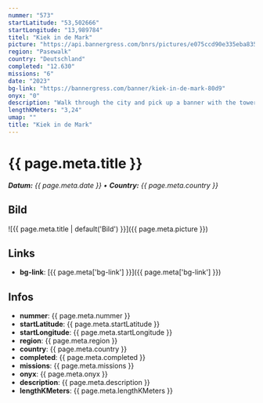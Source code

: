 ```yaml
---
nummer: "573"
startLatitude: "53,502666"
startLongitude: "13,989784"
titel: "Kiek in de Mark"
picture: "https://api.bannergress.com/bnrs/pictures/e075ccd90e335eba835d0a349672f3d1"
region: "Pasewalk"
country: "Deutschland"
completed: "12.630"
missions: "6"
date: "2023"
bg-link: "https://bannergress.com/banner/kiek-in-de-mark-80d9"
onyx: "0"
description: "Walk through the city and pick up a banner with the tower in rainbow colours."
lengthKMeters: "3,24"
umap: ""
title: "Kiek in de Mark"
---
```


# {{ page.meta.title }}
_**Datum:** {{ page.meta.date }} • **Country:** {{ page.meta.country }}_

## Bild
![{{ page.meta.title | default('Bild') }}]({{ page.meta.picture }})

## Links
- **bg-link**: [{{ page.meta['bg-link'] }}]({{ page.meta['bg-link'] }})

## Infos
- **nummer**: {{ page.meta.nummer }}
- **startLatitude**: {{ page.meta.startLatitude }}
- **startLongitude**: {{ page.meta.startLongitude }}
- **region**: {{ page.meta.region }}
- **country**: {{ page.meta.country }}
- **completed**: {{ page.meta.completed }}
- **missions**: {{ page.meta.missions }}
- **onyx**: {{ page.meta.onyx }}
- **description**: {{ page.meta.description }}
- **lengthKMeters**: {{ page.meta.lengthKMeters }}

